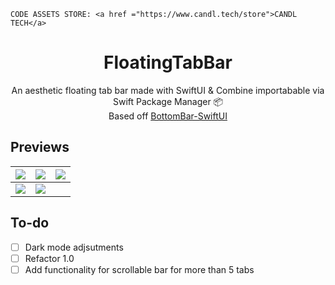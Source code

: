 ```
CODE ASSETS STORE: <a href ="https://www.candl.tech/store">CANDL TECH</a>
```

<h1 align="center">FloatingTabBar</h1>
<div align="center">An aesthetic floating tab bar made with SwiftUI & Combine importabable via Swift Package Manager 📦</div>
<div align="center">Based off <a href ="https://github.com/smartvipere75/bottombar-swiftui">BottomBar-SwiftUI</a></div>

## Previews

| ![](/Screenshots/screen1.png) | ![](/Screenshots/screen2.png) | ![](/Screenshots/screen3.png) |
|--|--|--|
| ![](/Screenshots/screen4.png) | ![](/Screenshots/screen5.png) | |

## To-do
- [ ] Dark mode adjsutments
- [ ] Refactor 1.0
- [ ] Add functionality for scrollable bar for more than 5 tabs
